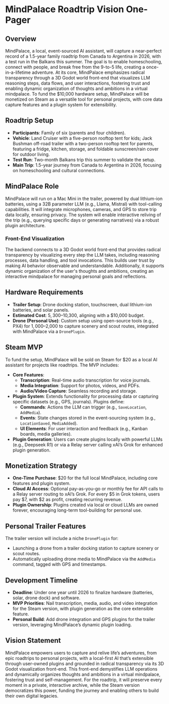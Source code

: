 # MindPalace Roadtrip Vision One-Pager

## Overview
MindPalace, a local, event-sourced AI assistant, will capture a near-perfect record of a 1.5-year family roadtrip from Canada to Argentina in 2026, with a test run in the Balkans this summer. The goal is to enable homeschooling, connect with people, and break free from the 9-to-5 life, creating a once-in-a-lifetime adventure. At its core, MindPalace emphasizes radical transparency through a 3D Godot world front-end that visualizes LLM reasoning steps, data flows, and user interactions, fostering trust and enabling dynamic organization of thoughts and ambitions in a virtual mindpalace. To fund the $10,000 hardware setup, MindPalace will be monetized on Steam as a versatile tool for personal projects, with core data capture features and a plugin system for extensibility.

## Roadtrip Setup
- **Participants**: Family of six (parents and four children).
- **Vehicle**: Land Cruiser with a five-person rooftop tent for kids; Jack Bushman off-road trailer with a two-person rooftop tent for parents, featuring a fridge, kitchen, storage, and foldable sunscreen/rain cover for outdoor living.
- **Test Run**: Two-month Balkans trip this summer to validate the setup.
- **Main Trip**: 1.5-year journey from Canada to Argentina in 2026, focusing on homeschooling and cultural connections.

## MindPalace Role
MindPalace will run on a Mac Mini in the trailer, powered by dual lithium-ion batteries, using a 32B parameter LLM (e.g., Llama, Mistral) with tool-calling capabilities. It will integrate microphones, cameras, and GPS to store trip data locally, ensuring privacy. The system will enable interactive reliving of the trip (e.g., querying specific days or generating narratives) via a robust plugin architecture.

### Front-End Visualization
The backend connects to a 3D Godot world front-end that provides radical transparency by visualizing every step the LLM takes, including reasoning processes, data handling, and tool invocations. This builds user trust by making AI behavior observable and understandable. Additionally, it supports dynamic organization of the user's thoughts and ambitions, creating an interactive mindpalace for managing personal goals and reflections.

## Hardware Requirements
- **Trailer Setup**: Drone docking station, touchscreen, dual lithium-ion batteries, and solar panels.
- **Estimated Cost**: $5,300–$10,300, aligning with a $10,000 budget.
- **Drone (Personal Use)**: Custom setup using open-source tools (e.g., PX4) for $1,000–$2,000 to capture scenery and scout routes, integrated with MindPalace via a `DronePlugin`.

## Steam MVP
To fund the setup, MindPalace will be sold on Steam for $20 as a local AI assistant for projects like roadtrips. The MVP includes:
- **Core Features**:
  - **Transcription**: Real-time audio transcription for voice journals.
  - **Media Integration**: Support for photos, videos, and PDFs.
  - **Audio/Video Capture**: Seamless recording and storage.
- **Plugin System**: Extends functionality for processing data or capturing specific datasets (e.g., GPS, journals). Plugins define:
  - **Commands**: Actions the LLM can trigger (e.g., `SaveLocation`, `AddMedia`).
  - **Events**: State changes stored in the event-sourcing system (e.g., `LocationSaved`, `MediaAdded`).
  - **UI Elements**: For user interaction and feedback (e.g., Kanban boards, media galleries).
- **Plugin Generation**: Users can create plugins locally with powerful LLMs (e.g., Deepseek R1) or via a Relay server calling xAI’s Grok for enhanced plugin generation.

## Monetization Strategy
- **One-Time Purchase**: $20 for the full local MindPalace, including core features and plugin system.
- **Cloud AI Access**: Optional pay-as-you-go or monthly fee for API calls to a Relay server routing to xAI’s Grok. For every $5 in Grok tokens, users pay $7, with $2 as profit, creating recurring revenue.
- **Plugin Ownership**: Plugins created via local or cloud LLMs are owned forever, encouraging long-term tool-building for personal use.

## Personal Trailer Features
The trailer version will include a niche `DronePlugin` for:
- Launching a drone from a trailer docking station to capture scenery or scout routes.
- Automatically uploading drone media to MindPalace via the `AddMedia` command, tagged with GPS and timestamps.

## Development Timeline
- **Deadline**: Under one year until 2026 to finalize hardware (batteries, solar, drone dock) and software.
- **MVP Priorities**: Nail transcription, media, audio, and video integration for the Steam version, with plugin generation as the core extensible feature.
- **Personal Build**: Add drone integration and GPS plugins for the trailer version, leveraging MindPalace’s dynamic plugin loading.

## Vision Statement
MindPalace empowers users to capture and relive life’s adventures, from epic roadtrips to personal projects, with a local-first AI that’s extensible through user-owned plugins and grounded in radical transparency via its 3D Godot visualization front-end. This front-end demystifies LLM operations and dynamically organizes thoughts and ambitions in a virtual mindpalace, fostering trust and self-management. For the roadtrip, it will preserve every moment in a private, interactive archive, while the Steam version democratizes this power, funding the journey and enabling others to build their own digital legacies.